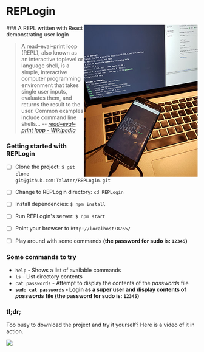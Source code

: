 # REPLogin
<img align="right" src="public/repl-in-action.jpg" alt="REPLing across devices">
### A REPL written with React demonstrating user login

> A read–eval–print loop (REPL), also known as an interactive toplevel or language shell, is a simple, interactive computer programming environment that takes single user inputs, evaluates them, and returns the result to the user. Common examples include command line shells...
-- <cite>[read–eval–print loop - Wikipedia](https://en.wikipedia.org/wiki/Read%E2%80%93eval%E2%80%93print_loop)</cite>

### Getting started with REPLogin

- [ ] Clone the project: `$ git clone git@github.com:TalAter/REPLogin.git`
- [ ] Change to REPLogin directory: `cd REPLogin`
- [ ] Install dependencies: `$ npm install`
- [ ] Run REPLogin's server: `$ npm start`
- [ ] Point your browser to `http://localhost:8765/`
- [ ] Play around with some commands **(the password for sudo is: `12345`)**


### Some commands to try

- `help` - Shows a list of available commands
- `ls` - List directory contents
- `cat passwords` - Attempt to display the contents of the _passwords_ file
- **`sudo cat passwords` - Login as a super user and display contents of _passwords_ file (the password for sudo is: `12345`)**
 
### tl;dr;

Too busy to download the project and try it yourself? Here is a video of it in action.

[![](http://img.youtube.com/vi/BPHBGT2DuG8/mqdefault.jpg)](https://youtu.be/BPHBGT2DuG8)
